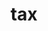 ---
category: 3-letters
denotation: null
name: tax
reference_link: https://www.etymonline.com/word/tax
root_language: null
root_name: null
title: tax
type: free
word_sums:
- respelling: tax
  sum: 'Tax + '
---